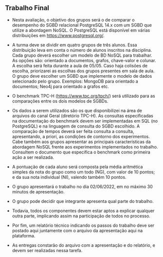 ## Trabalho Final

* Nesta avaliação, o objetivo dos grupos será o de comparar o desempenho do SGBD relacional PostgreSQL 14.x com um SGBD que utilize a abordagem NoSQL. O PostgreSQL está disponível em várias distribuições em https://www.postgresql.org/.

* A turma deve se dividir em quatro grupos de três alunos. Essa distribuição leva em conta o número de alunos inscritos na disciplina. Cada grupo deverá escolher um modelo de BD NoSQL para trabalhar. As opções são: orientado a documentos, grafos, chave-valor e colunar. A escolha será feita durante a aula de 05/05. Caso haja colisões de escolha, priorizarei as escolhas dos grupos presentes em sala de aula. O grupo deve escolher um SGBD que implemente o modelo de dados selecionado pelo grupo. Exemplos: MongoDB para orientado a documentos; Neo4j para orientado a grafos etc.

* O benchmark TPC-H (https://www.tpc.org/tpch/) será utilizado para as comparações entre os dois modelos de SGBDs.

* Os dados a serem utilizados são os que disponibilizei na área de arquivos do canal Geral (diretório TPC-H). As consultas especificadas na documentação do benchmark devem ser implementadas em SQL (no PostgreSQL) e na linguagem de consulta do SGBD escolhido. A comparação de tempos deverá ser feita consulta a consulta, apresentando, a priori, as condições de contorno dos experimentos. Cabe também aos grupos apresentar as principais características da abordagem NoSQL frente aos experimentos implementados no trabalho. Consultem o documento que especifica o benchmark como primeira ação a ser realizada.

* A pontuação de cada aluno será composta pela média aritmética simples da nota do grupo como um todo (NG), com valor de 10 pontos; e da sua nota individual (NI), valendo também 10 pontos.

* O grupo apresentará o trabalho no dia 02/06/2022, em no máximo 30 minutos de apresentação.

* O grupo pode decidir que integrante apresenta qual parte do trabalho.

* Todavia, todos os componentes devem estar aptos a explicar qualquer outra parte, implicando assim na participação de todos no processo.

* Por fim, um relatório técnico indicando os passos do trabalho deve ser postado aqui juntamente com o arquivo da apresentação aqui na plataforma.

* As entregas constarão do arquivo com a apresentação e do relatório, e devem ser realizadas nessa tarefa.
